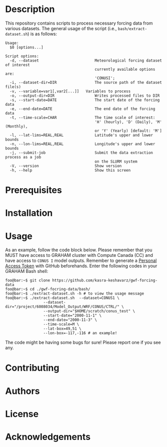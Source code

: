 # Description
This repository contains scripts to process necessary forcing data from various datasets. The general usage of the script (i.e., `bash/extract-dataset.sh`) is as follows:

```console
Usage:
  $0 [options...]

Script options:
  -d, --dataset                         Meteorological forcing dataset of interest
                                        currently available options are:
                                        'CONUSI';
  -i, --dataset-dir=DIR                 The source path of the dataset file(s)
  -v, --variable=var1[,var2[...]]	Variables to process
  -o, --output-dir=DIR                  Writes processed files to DIR
  -s, --start-date=DATE                 The start date of the forcing data
  -e, --end-date=DATE                   The end date of the forcing data
  -t, --time-scale=CHAR                 The time scale of interest:
                                        'H' (hourly), 'D' (Daily), 'M' (Monthly), 
                                        or 'Y' (Yearly) [default: 'M']
  -l, --lat-lims=REAL,REAL              Latitude's upper and lower bounds
  -n, --lon-lims=REAL,REAL              Longitude's upper and lower bounds
  -j, --submit-job                      Submit the data extraction process as a job
                                        on the SLURM system
  -V, --version                         Show version
  -h, --help                            Show this screen
```

# Prerequisites

# Installation 

# Usage
 
As an example, follow the code block below. Please remember that you MUST have access to GRAHAM cluster with Compute Canada (CC) and have access to `CONUS I` model outputs. Remember to generate a [Personal Access Token](https://docs.github.com/en/authentication/keeping-your-account-and-data-secure/creating-a-personal-access-token) with GitHub beforehands. Enter the following codes in your GRAHAM Bash shell:

```console
foo@bar:~$ git clone https://github.com/kasra-keshavarz/gwf-forcing-data 
foo@bar:~$ cd ./gwf-focring-data/bash/
foo@bar:~$ ./extract-dataset.sh -h # to view the usage message
foo@bar:~$ ./extract-dataset.sh  --dataset=CONUS1 \
				 --dataset-dir="/project/6008034/Model_Output/WRF/CONUS/CTRL/" \
				 --output-dir="$HOME/scratch/conus_test" \
				 --start-date="2000-11-1" \
				 --end-date="2000-11-3" \
				 --time-scale=M \
				 --lat-box=49,51 \
				 --lon-box=-117,-116 # an example!

```

The code might be having some bugs for sure! Please report one if you see any.

# Contributing

# Authors

# License

# Acknowledgements
